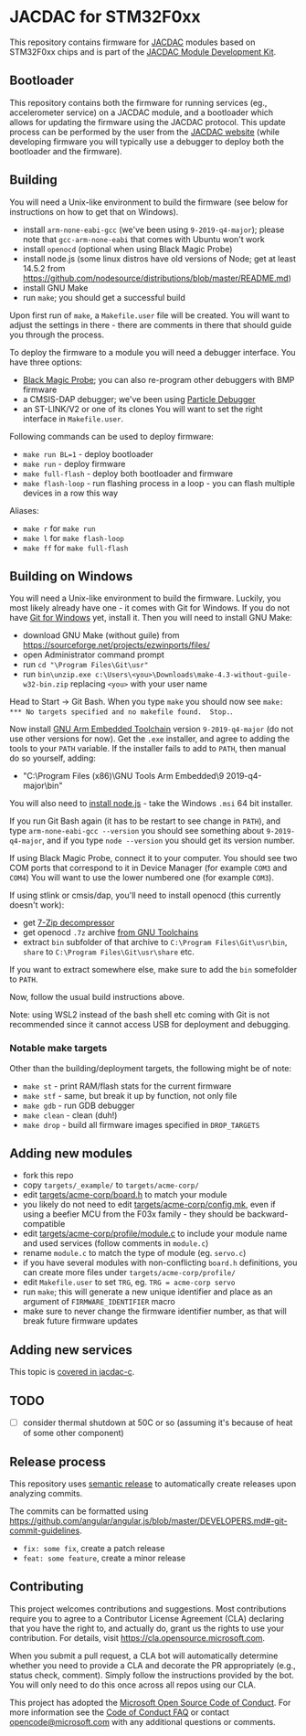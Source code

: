 # JACDAC for STM32F0xx

This repository contains firmware for [JACDAC](https://aka.ms/jacdac) modules based on STM32F0xx chips and is part of the [JACDAC Module Development Kit](https://github.com/microsoft/jacdac-mdk).

## Bootloader

This repository contains both the firmware for running services (eg., accelerometer service) on a JACDAC module,
and a bootloader which allows for updating the firmware using the JACDAC protocol.
This update process can be performed by the user from the [JACDAC website](https://microsoft.github.io/jacdac-ts/tools/updater)
(while developing firmware you will typically use a debugger to deploy both the bootloader and the firmware).

## Building

You will need a Unix-like environment to build the firmware (see below for instructions on how to get that on Windows).

* install `arm-none-eabi-gcc` (we've been using `9-2019-q4-major`);
  please note that `gcc-arm-none-eabi` that comes with Ubuntu won't work
* install `openocd` (optional when using Black Magic Probe)
* install node.js (some linux distros have old versions of Node; get at least 14.5.2 from https://github.com/nodesource/distributions/blob/master/README.md) 
* install GNU Make
* run `make`; you should get a successful build

Upon first run of `make`, a `Makefile.user` file will be created.
You will want to adjust the settings in there - there are comments in there that should guide you through the process.

To deploy the firmware to a module you will need a debugger interface.
You have three options:
* [Black Magic Probe](https://github.com/blacksphere/blackmagic/wiki); you can also re-program other debuggers with BMP firmware
* a CMSIS-DAP debugger; we've been using [Particle Debugger](https://store.particle.io/products/particle-debugger)
* an ST-LINK/V2 or one of its clones
You will want to set the right interface in `Makefile.user`.

Following commands can be used to deploy firmware:
* `make run BL=1` - deploy bootloader
* `make run` - deploy firmware
* `make full-flash` - deploy both bootloader and firmware
* `make flash-loop` - run flashing process in a loop - you can flash multiple devices in a row this way

Aliases:
* `make r` for `make run`
* `make l` for `make flash-loop`
* `make ff` for `make full-flash`

## Building on Windows

You will need a Unix-like environment to build the firmware.
Luckily, you most likely already have one - it comes with Git for Windows.
If you do not have [Git for Windows](https://git-scm.com/download/win) yet, install it.
Then you will need to install GNU Make:

* download GNU Make (without guile) from https://sourceforge.net/projects/ezwinports/files/
* open Administrator command prompt
* run `cd "\Program Files\Git\usr"`
* run `bin\unzip.exe c:\Users\<you>\Downloads\make-4.3-without-guile-w32-bin.zip` replacing `<you>` with your user name

Head to Start -> Git Bash. When you type `make` you should now see
`make: *** No targets specified and no makefile found.  Stop.`.

Now install [GNU Arm Embedded Toolchain](https://developer.arm.com/tools-and-software/open-source-software/developer-tools/gnu-toolchain/gnu-rm/downloads)
version `9-2019-q4-major` (do not use other versions for now).
Get the `.exe` installer, and agree to adding the tools to your `PATH` variable. If the installer fails to add to `PATH`, then manual do so yourself, adding:
* "C:\Program Files (x86)\GNU Tools Arm Embedded\9 2019-q4-major\bin"

You will also need to [install node.js](https://nodejs.org/en/download/) - take the Windows `.msi` 64 bit installer.

If you run Git Bash again (it has to be restart to see change in `PATH`), and type 
`arm-none-eabi-gcc --version` you should see something about `9-2019-q4-major`,
and if you type `node --version` you should get its version number.

If using Black Magic Probe, connect it to your computer.
You should see two COM ports that correspond to it in Device Manager (for example `COM3` and `COM4`)
You will want to use the lower numbered one (for example `COM3`).

If using stlink or cmsis/dap, you'll need to install openocd (this currently doesn't work):

* get [7-Zip decompressor](https://www.7-zip.org/)
* get openocd `.7z` archive [from GNU Toolchains](https://gnutoolchains.com/arm-eabi/openocd/)
* extract `bin` subfolder of that archive to `C:\Program Files\Git\usr\bin`,
  `share` to  `C:\Program Files\Git\usr\share` etc.

If you want to extract somewhere else, make sure to add the `bin` somefolder to `PATH`.

Now, follow the usual build instructions above.

Note: using WSL2 instead of the bash shell etc coming with Git 
is not recommended since it cannot access USB for deployment and debugging.


### Notable make targets

Other than the building/deployment targets, the following might be of note:

* `make st` - print RAM/flash stats for the current firmware
* `make stf` - same, but break it up by function, not only file
* `make gdb` - run GDB debugger
* `make clean` - clean (duh!)
* `make drop` - build all firmware images specified in `DROP_TARGETS`

## Adding new modules

* fork this repo
* copy `targets/_example/` to `targets/acme-corp/`
* edit [targets/acme-corp/board.h](targets/_example/board.h) to match your module
* you likely do not need to edit [targets/acme-corp/config.mk](targets/_example/config.mk), even if using
  a beefier MCU from the F03x family - they should be backward-compatible
* edit [targets/acme-corp/profile/module.c](targets/_example/profile/module.c) 
  to include your module name and used services (follow comments in `module.c`)
* rename `module.c` to match the type of module (eg. `servo.c`)
* if you have several modules with non-conflicting `board.h` definitions,
  you can create more files under `targets/acme-corp/profile/`
* edit `Makefile.user` to set `TRG`, eg. `TRG = acme-corp servo`
* run `make`; this will generate a new unique identifier and place as an argument of `FIRMWARE_IDENTIFIER` macro
* make sure to never change the firmware identifier number, as that will break future firmware updates

## Adding new services

This topic is [covered in jacdac-c](https://github.com/microsoft/jacdac-c#adding-new-services).

## TODO

* [ ] consider thermal shutdown at 50C or so (assuming it's because of heat of some other component)

## Release process

This repository uses [semantic release](https://github.com/semantic-release/semantic-release) to automatically create releases upon analyzing commits.

The commits can be formatted using https://github.com/angular/angular.js/blob/master/DEVELOPERS.md#-git-commit-guidelines.

* ``fix: some fix``, create a patch release
* ``feat: some feature``, create a minor release

## Contributing

This project welcomes contributions and suggestions.  Most contributions require you to agree to a
Contributor License Agreement (CLA) declaring that you have the right to, and actually do, grant us
the rights to use your contribution. For details, visit https://cla.opensource.microsoft.com.

When you submit a pull request, a CLA bot will automatically determine whether you need to provide
a CLA and decorate the PR appropriately (e.g., status check, comment). Simply follow the instructions
provided by the bot. You will only need to do this once across all repos using our CLA.

This project has adopted the [Microsoft Open Source Code of Conduct](https://opensource.microsoft.com/codeofconduct/).
For more information see the [Code of Conduct FAQ](https://opensource.microsoft.com/codeofconduct/faq/) or
contact [opencode@microsoft.com](mailto:opencode@microsoft.com) with any additional questions or comments.
